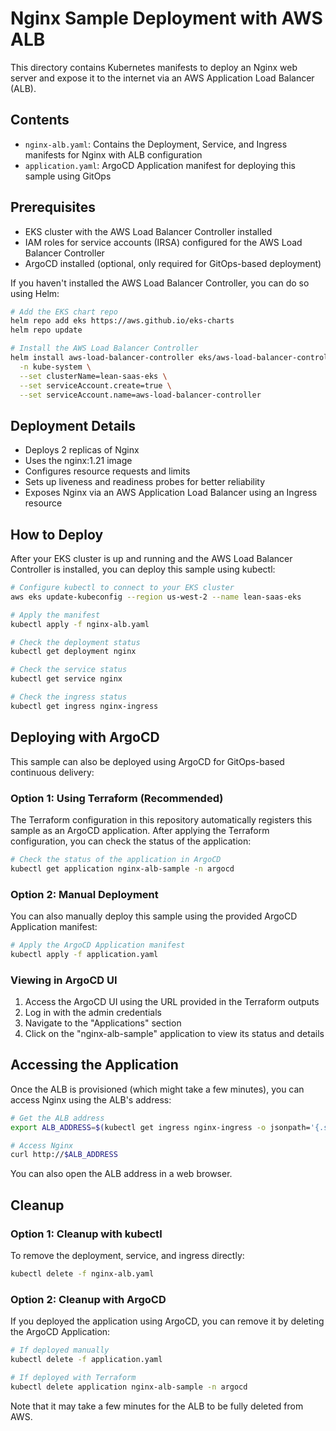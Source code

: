 # Nginx Sample Deployment with AWS ALB

This directory contains Kubernetes manifests to deploy an Nginx web server and expose it to the internet via an AWS Application Load Balancer (ALB).

## Contents

- `nginx-alb.yaml`: Contains the Deployment, Service, and Ingress manifests for Nginx with ALB configuration
- `application.yaml`: ArgoCD Application manifest for deploying this sample using GitOps

## Prerequisites

- EKS cluster with the AWS Load Balancer Controller installed
- IAM roles for service accounts (IRSA) configured for the AWS Load Balancer Controller
- ArgoCD installed (optional, only required for GitOps-based deployment)

If you haven't installed the AWS Load Balancer Controller, you can do so using Helm:

```bash
# Add the EKS chart repo
helm repo add eks https://aws.github.io/eks-charts
helm repo update

# Install the AWS Load Balancer Controller
helm install aws-load-balancer-controller eks/aws-load-balancer-controller \
  -n kube-system \
  --set clusterName=lean-saas-eks \
  --set serviceAccount.create=true \
  --set serviceAccount.name=aws-load-balancer-controller
```

## Deployment Details

- Deploys 2 replicas of Nginx
- Uses the nginx:1.21 image
- Configures resource requests and limits
- Sets up liveness and readiness probes for better reliability
- Exposes Nginx via an AWS Application Load Balancer using an Ingress resource

## How to Deploy

After your EKS cluster is up and running and the AWS Load Balancer Controller is installed, you can deploy this sample using kubectl:

```bash
# Configure kubectl to connect to your EKS cluster
aws eks update-kubeconfig --region us-west-2 --name lean-saas-eks

# Apply the manifest
kubectl apply -f nginx-alb.yaml

# Check the deployment status
kubectl get deployment nginx

# Check the service status
kubectl get service nginx

# Check the ingress status
kubectl get ingress nginx-ingress
```

## Deploying with ArgoCD

This sample can also be deployed using ArgoCD for GitOps-based continuous delivery:

### Option 1: Using Terraform (Recommended)

The Terraform configuration in this repository automatically registers this sample as an ArgoCD application. After applying the Terraform configuration, you can check the status of the application:

```bash
# Check the status of the application in ArgoCD
kubectl get application nginx-alb-sample -n argocd
```

### Option 2: Manual Deployment

You can also manually deploy this sample using the provided ArgoCD Application manifest:

```bash
# Apply the ArgoCD Application manifest
kubectl apply -f application.yaml
```

### Viewing in ArgoCD UI

1. Access the ArgoCD UI using the URL provided in the Terraform outputs
2. Log in with the admin credentials
3. Navigate to the "Applications" section
4. Click on the "nginx-alb-sample" application to view its status and details

## Accessing the Application

Once the ALB is provisioned (which might take a few minutes), you can access Nginx using the ALB's address:

```bash
# Get the ALB address
export ALB_ADDRESS=$(kubectl get ingress nginx-ingress -o jsonpath='{.status.loadBalancer.ingress[0].hostname}')

# Access Nginx
curl http://$ALB_ADDRESS
```

You can also open the ALB address in a web browser.

## Cleanup

### Option 1: Cleanup with kubectl

To remove the deployment, service, and ingress directly:

```bash
kubectl delete -f nginx-alb.yaml
```

### Option 2: Cleanup with ArgoCD

If you deployed the application using ArgoCD, you can remove it by deleting the ArgoCD Application:

```bash
# If deployed manually
kubectl delete -f application.yaml

# If deployed with Terraform
kubectl delete application nginx-alb-sample -n argocd
```

Note that it may take a few minutes for the ALB to be fully deleted from AWS.
